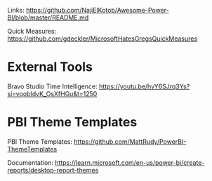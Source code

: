 Links: https://github.com/NajiElKotob/Awesome-Power-BI/blob/master/README.md

Quick Measures: https://github.com/gdeckler/MicrosoftHatesGregsQuickMeasures


# External Tools

Bravo Studio Time Intelligence: https://youtu.be/hvY6SJrq3Ys?si=vqobIdvK_OsXfHGu&t=1250


# PBI Theme Templates

PBI Theme Templates: https://github.com/MattRudy/PowerBI-ThemeTemplates

Documentation: https://learn.microsoft.com/en-us/power-bi/create-reports/desktop-report-themes
